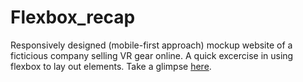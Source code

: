 # Flexbox_recap
Responsively designed (mobile-first approach) mockup website of a ficticious company selling VR gear online. A quick excercise in using flexbox to lay out elements.
Take a glimpse [here](https://shikinen.github.io/Flexbox_recap/).
